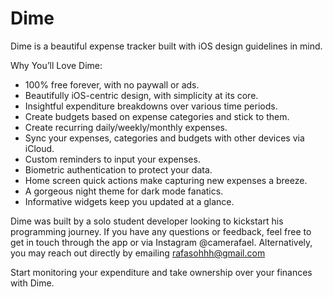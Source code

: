 # Dime

Dime is a beautiful expense tracker built with iOS design guidelines in mind. 

Why You’ll Love Dime:

- 100% free forever, with no paywall or ads.
- Beautifully iOS-centric design, with simplicity at its core.
- Insightful expenditure breakdowns over various time periods.
- Create budgets based on expense categories and stick to them.
- Create recurring daily/weekly/monthly expenses.
- Sync your expenses, categories and budgets with other devices via iCloud.
- Custom reminders to input your expenses.
- Biometric authentication to protect your data.
- Home screen quick actions make capturing new expenses a breeze.
- A gorgeous night theme for dark mode fanatics.
- Informative widgets keep you updated at a glance.

Dime was built by a solo student developer looking to kickstart his programming journey. If you have any questions or feedback, feel free to get in touch through the app or via Instagram @camerafael. Alternatively, you may reach out directly by emailing rafasohhh@gmail.com

Start monitoring your expenditure and take ownership over your finances with Dime.
